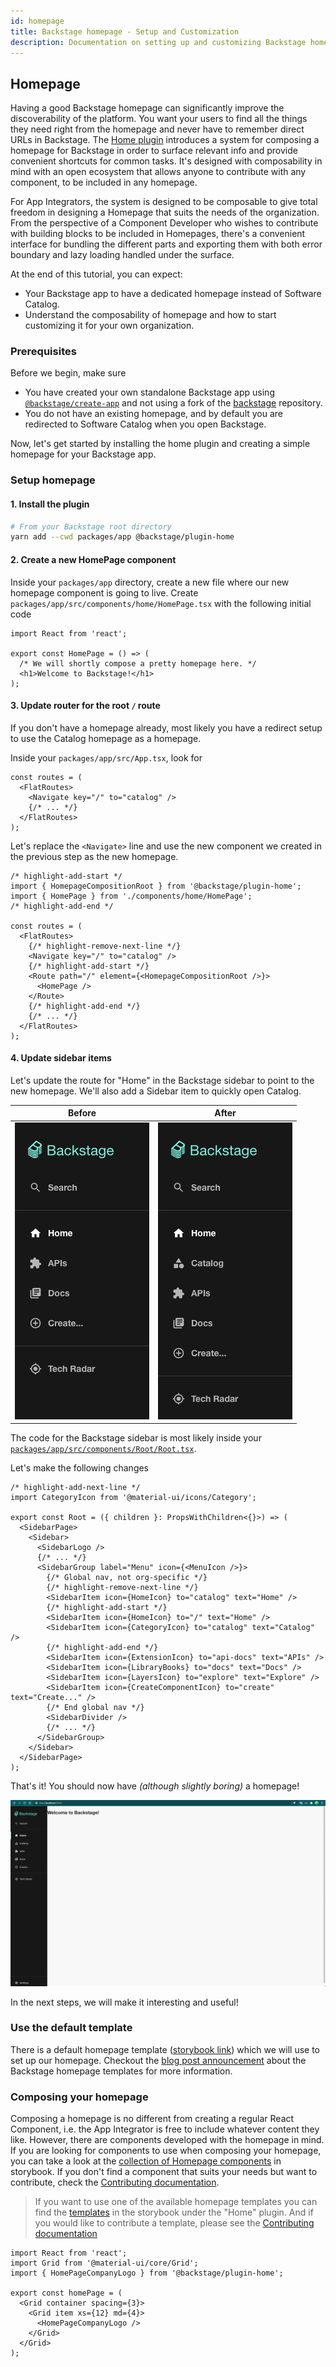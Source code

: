 ```yaml
---
id: homepage
title: Backstage homepage - Setup and Customization
description: Documentation on setting up and customizing Backstage homepage
---
```


## Homepage

Having a good Backstage homepage can significantly improve the discoverability of the platform. You want your users to find all the things they need right from the homepage and never have to remember direct URLs in Backstage. The [Home plugin](https://github.com/backstage/backstage/tree/master/plugins/home) introduces a system for composing a homepage for Backstage in order to surface relevant info and provide convenient shortcuts for common tasks. It's designed with composability in mind with an open ecosystem that allows anyone to contribute with any component, to be included in any homepage.

For App Integrators, the system is designed to be composable to give total freedom in designing a Homepage that suits the needs of the organization. From the perspective of a Component Developer who wishes to contribute with building blocks to be included in Homepages, there's a convenient interface for bundling the different parts and exporting them with both error boundary and lazy loading handled under the surface.

At the end of this tutorial, you can expect:

- Your Backstage app to have a dedicated homepage instead of Software Catalog.
- Understand the composability of homepage and how to start customizing it for your own organization.

### Prerequisites

Before we begin, make sure

- You have created your own standalone Backstage app using [`@backstage/create-app`](index.md#create-your-backstage-app) and not using a fork of the [backstage](https://github.com/backstage/backstage) repository.
- You do not have an existing homepage, and by default you are redirected to Software Catalog when you open Backstage.

Now, let's get started by installing the home plugin and creating a simple homepage for your Backstage app.

### Setup homepage

#### 1. Install the plugin

```bash
# From your Backstage root directory
yarn add --cwd packages/app @backstage/plugin-home
```

#### 2. Create a new HomePage component

Inside your `packages/app` directory, create a new file where our new homepage component is going to live. Create `packages/app/src/components/home/HomePage.tsx` with the following initial code

```tsx
import React from 'react';

export const HomePage = () => (
  /* We will shortly compose a pretty homepage here. */
  <h1>Welcome to Backstage!</h1>
);
```

#### 3. Update router for the root `/` route

If you don't have a homepage already, most likely you have a redirect setup to use the Catalog homepage as a homepage.

Inside your `packages/app/src/App.tsx`, look for

```tsx title="packages/app/src/App.tsx"
const routes = (
  <FlatRoutes>
    <Navigate key="/" to="catalog" />
    {/* ... */}
  </FlatRoutes>
);
```

Let's replace the `<Navigate>` line and use the new component we created in the previous step as the new homepage.

```tsx title="packages/app/src/App.tsx"
/* highlight-add-start */
import { HomepageCompositionRoot } from '@backstage/plugin-home';
import { HomePage } from './components/home/HomePage';
/* highlight-add-end */

const routes = (
  <FlatRoutes>
    {/* highlight-remove-next-line */}
    <Navigate key="/" to="catalog" />
    {/* highlight-add-start */}
    <Route path="/" element={<HomepageCompositionRoot />}>
      <HomePage />
    </Route>
    {/* highlight-add-end */}
    {/* ... */}
  </FlatRoutes>
);
```

#### 4. Update sidebar items

Let's update the route for "Home" in the Backstage sidebar to point to the new homepage. We'll also add a Sidebar item to quickly open Catalog.

| Before                                                                            | After                                                                       |
| --------------------------------------------------------------------------------- | --------------------------------------------------------------------------- |
| ![Sidebar without Catalog](../assets/getting-started/sidebar-without-catalog.png) | ![Sidebar with Catalog](../assets/getting-started/sidebar-with-catalog.png) |

The code for the Backstage sidebar is most likely inside your [`packages/app/src/components/Root/Root.tsx`](https://github.com/backstage/backstage/blob/master/packages/app/src/components/Root/Root.tsx).

Let's make the following changes

```tsx title="packages/app/src/components/Root/Root.tsx"
/* highlight-add-next-line */
import CategoryIcon from '@material-ui/icons/Category';

export const Root = ({ children }: PropsWithChildren<{}>) => (
  <SidebarPage>
    <Sidebar>
      <SidebarLogo />
      {/* ... */}
      <SidebarGroup label="Menu" icon={<MenuIcon />}>
        {/* Global nav, not org-specific */}
        {/* highlight-remove-next-line */}
        <SidebarItem icon={HomeIcon} to="catalog" text="Home" />
        {/* highlight-add-start */}
        <SidebarItem icon={HomeIcon} to="/" text="Home" />
        <SidebarItem icon={CategoryIcon} to="catalog" text="Catalog" />
        {/* highlight-add-end */}
        <SidebarItem icon={ExtensionIcon} to="api-docs" text="APIs" />
        <SidebarItem icon={LibraryBooks} to="docs" text="Docs" />
        <SidebarItem icon={LayersIcon} to="explore" text="Explore" />
        <SidebarItem icon={CreateComponentIcon} to="create" text="Create..." />
        {/* End global nav */}
        <SidebarDivider />
        {/* ... */}
      </SidebarGroup>
    </Sidebar>
  </SidebarPage>
);
```

That's it! You should now have _(although slightly boring)_ a homepage!

<!-- todo: Needs zoomable plugin -->

![Screenshot of a blank homepage](../assets/getting-started/simple-homepage.png)

In the next steps, we will make it interesting and useful!

### Use the default template

There is a default homepage template ([storybook link](https://backstage.io/storybook/?path=/story/plugins-home-templates--default-template)) which we will use to set up our homepage. Checkout the [blog post announcement](https://backstage.io/blog/2022/01/25/backstage-homepage-templates) about the Backstage homepage templates for more information.

<!-- TODO for later: detailed instructions for using one of these templates. -->

### Composing your homepage

Composing a homepage is no different from creating a regular React Component,
i.e. the App Integrator is free to include whatever content they like. However,
there are components developed with the homepage in mind. If you are looking
for components to use when composing your homepage, you can take a look at the
[collection of Homepage components](https://backstage.io/storybook?path=/story/plugins-home-components)
in storybook. If you don't find a component that suits your needs but want to
contribute, check the
[Contributing documentation](https://github.com/backstage/backstage/blob/master/plugins/home/README.md#contributing).

> If you want to use one of the available homepage templates you can find the
> [templates](https://backstage.io/storybook/?path=/story/plugins-home-templates)
> in the storybook under the "Home" plugin. And if you would like to contribute
> a template, please see the
> [Contributing documentation](https://github.com/backstage/backstage/blob/master/plugins/home/README.md#contributing)

```tsx
import React from 'react';
import Grid from '@material-ui/core/Grid';
import { HomePageCompanyLogo } from '@backstage/plugin-home';

export const homePage = (
  <Grid container spacing={3}>
    <Grid item xs={12} md={4}>
      <HomePageCompanyLogo />
    </Grid>
  </Grid>
);
```
